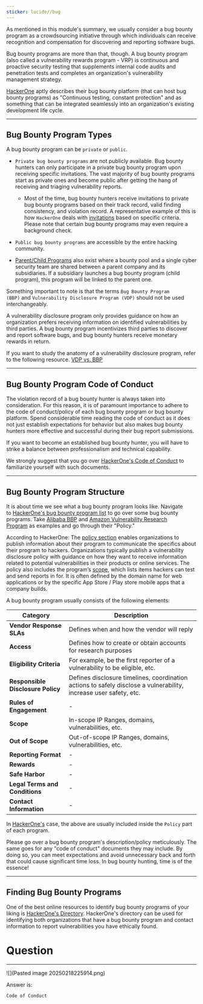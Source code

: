 ```yaml
---
sticker: lucide//bug
---
```

As mentioned in this module's summary, we usually consider a bug bounty program as a crowdsourcing initiative through which individuals can receive recognition and compensation for discovering and reporting software bugs.

Bug bounty programs are more than that, though. A bug bounty program (also called a vulnerability rewards program - VRP) is continuous and proactive security testing that supplements internal code audits and penetration tests and completes an organization's vulnerability management strategy.

[HackerOne](https://www.hackerone.com/) aptly describes their bug bounty platform (that can host bug bounty programs) as "Continuous testing, constant protection" and as something that can be integrated seamlessly into an organization's existing development life cycle.

---

## Bug Bounty Program Types

A bug bounty program can be `private` or `public`.

- `Private bug bounty programs` are not publicly available. Bug bounty hunters can only participate in a private bug bounty program upon receiving specific invitations. The vast majority of bug bounty programs start as private ones and become public after getting the hang of receiving and triaging vulnerability reports.
    
    - Most of the time, bug bounty hunters receive invitations to private bug bounty programs based on their track record, valid finding consistency, and violation record. A representative example of this is how `HackerOne` deals with [invitations](https://docs.hackerone.com/hackers/invitations.html) based on specific criteria. Please note that certain bug bounty programs may even require a background check.
- `Public bug bounty programs` are accessible by the entire hacking community.
    
- [Parent/Child Programs](https://docs.hackerone.com/en/articles/8368957-parent-child-programs) also exist where a bounty pool and a single cyber security team are shared between a parent company and its subsidiaries. If a subsidiary launches a bug bounty program (child program), this program will be linked to the parent one.
    

Something important to note is that the terms `Bug Bounty Program (BBP)` and `Vulnerability Disclosure Program (VDP)` should not be used interchangeably.

A vulnerability disclosure program only provides guidance on how an organization prefers receiving information on identified vulnerabilities by third parties. A bug bounty program incentivizes third parties to discover and report software bugs, and bug bounty hunters receive monetary rewards in return.

If you want to study the anatomy of a vulnerability disclosure program, refer to the following resource. [VDP vs. BBP](https://docs.hackerone.com/organizations/vdp-vs-bbp.html#gatsby-focus-wrapper)

---

## Bug Bounty Program Code of Conduct

The violation record of a bug bounty hunter is always taken into consideration. For this reason, it is of paramount importance to adhere to the code of conduct/policy of each bug bounty program or bug bounty platform. Spend considerable time reading the code of conduct as it does not just establish expectations for behavior but also makes bug bounty hunters more effective and successful during their bug report submissions.

If you want to become an established bug bounty hunter, you will have to strike a balance between professionalism and technical capability.

We strongly suggest that you go over [HackerOne's Code of Conduct](https://www.hacker101.com/resources/articles/code_of_conduct) to familiarize yourself with such documents.

---

## Bug Bounty Program Structure

It is about time we see what a bug bounty program looks like. Navigate to [HackerOne's bug bounty program list](https://hackerone.com/bug-bounty-programs) to go over some bug bounty programs. Take [Alibaba BBP](https://hackerone.com/alibaba?type=team) and [Amazon Vulnerability Research Program](https://hackerone.com/amazonvrp?type=team) as examples and go through their "Policy."

According to HackerOne: The [policy section](https://docs.hackerone.com/programs/policy-and-scope.html) enables organizations to publish information about their program to communicate the specifics about their program to hackers. Organizations typically publish a vulnerability disclosure policy with guidance on how they want to receive information related to potential vulnerabilities in their products or online services. The policy also includes the program’s [scope](https://docs.hackerone.com/programs/defining-scope.html), which lists items hackers can test and send reports in for. It is often defined by the domain name for web applications or by the specific App Store / Play store mobile apps that a company builds.

A bug bounty program usually consists of the following elements:

| Category                          | Description                                                                                                       |
| --------------------------------- | ----------------------------------------------------------------------------------------------------------------- |
| **Vendor Response SLAs**          | Defines when and how the vendor will reply                                                                        |
| **Access**                        | Defines how to create or obtain accounts for research purposes                                                    |
| **Eligibility Criteria**          | For example, be the first reporter of a vulnerability to be eligible, etc.                                        |
| **Responsible Disclosure Policy** | Defines disclosure timelines, coordination actions to safely disclose a vulnerability, increase user safety, etc. |
| **Rules of Engagement**           | -                                                                                                                 |
| **Scope**                         | In-scope IP Ranges, domains, vulnerabilities, etc.                                                                |
| **Out of Scope**                  | Out-of-scope IP Ranges, domains, vulnerabilities, etc.                                                            |
| **Reporting Format**              | -                                                                                                                 |
| **Rewards**                       | -                                                                                                                 |
| **Safe Harbor**                   | -                                                                                                                 |
| **Legal Terms and Conditions**    | -                                                                                                                 |
| **Contact Information**           | -                                                                                                                 |


In [HackerOne's](https://www.hackerone.com/) case, the above are usually included inside the `Policy` part of each program.

Please go over a bug bounty program's description/policy meticulously. The same goes for any "code of conduct" documents they may include. By doing so, you can meet expectations and avoid unnecessary back and forth that could cause significant time loss. In bug bounty hunting, time is of the essence!

---

## Finding Bug Bounty Programs

One of the best online resources to identify bug bounty programs of your liking is [HackerOne's Directory](https://hackerone.com/directory/programs). HackerOne's directory can be used for identifying both organizations that have a bug bounty program and contact information to report vulnerabilities you have ethically found.

# Question
---
![](Pasted image 20250218225914.png)

Answer is:

```
Code of Conduct
```

